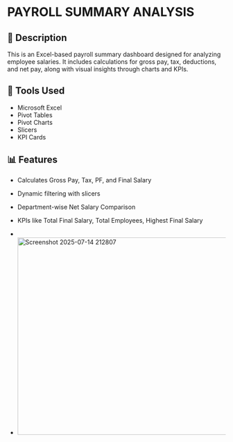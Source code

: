 
# **PAYROLL SUMMARY ANALYSIS**

## 📌 Description
This is an Excel-based payroll summary dashboard designed for analyzing employee salaries. It includes calculations for gross pay, tax, deductions, and net pay, along with visual insights through charts and KPIs.

## 🔧 Tools Used
- Microsoft Excel
- Pivot Tables
- Pivot Charts
- Slicers
- KPI Cards

## 📊 Features
- Calculates Gross Pay, Tax, PF, and Final Salary
- Dynamic filtering with slicers
- Department-wise Net Salary Comparison
- KPIs like Total Final Salary, Total Employees, Highest Final Salary

- 

- <img width="1271" height="455" alt="Screenshot 2025-07-14 212807" src="https://github.com/user-attachments/assets/f9a94c84-62ea-4b65-ac92-179db74a6725" />
